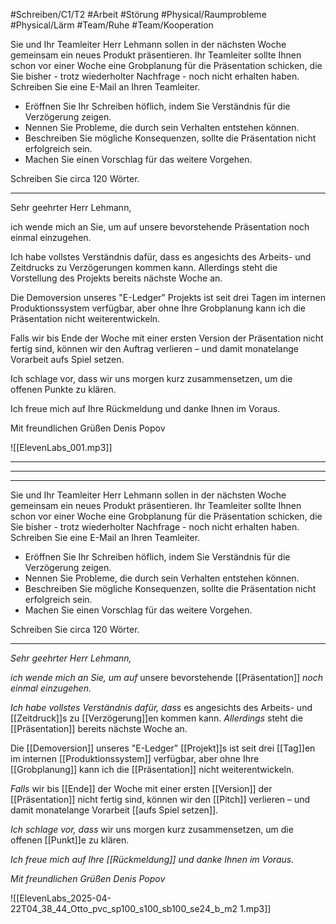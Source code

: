 #Schreiben/C1/T2 #Arbeit #Störung
#Physical/Raumprobleme #Physical/Lärm #Team/Ruhe #Team/Kooperation 
 
   Sie und Ihr Teamleiter Herr Lehmann sollen in der nächsten Woche gemeinsam ein neues Produkt präsentieren. Ihr Teamleiter sollte Ihnen schon vor einer Woche eine Grobplanung für die Präsentation schicken, die Sie bisher - trotz wiederholter Nachfrage - noch nicht erhalten haben. Schreiben Sie eine E-Mail an Ihren Teamleiter.
* Eröffnen Sie Ihr Schreiben höflich, indem Sie Verständnis für die Verzögerung zeigen.
* Nennen Sie Probleme, die durch sein Verhalten entstehen können.
* Beschreiben Sie mögliche Konsequenzen, sollte die Präsentation nicht erfolgreich sein.
* Machen Sie einen Vorschlag für das weitere Vorgehen.

Schreiben Sie circa 120 Wörter.

---
Sehr geehrter Herr Lehmann,

ich wende mich an Sie, um auf unsere bevorstehende Präsentation noch einmal einzugehen.

Ich habe vollstes Verständnis dafür, dass es angesichts des Arbeits- und Zeitdrucks zu Verzögerungen kommen kann. Allerdings steht die Vorstellung des Projekts bereits nächste Woche an. 

Die Demoversion unseres "E-Ledger" Projekts ist seit drei Tagen im internen Produktionssystem verfügbar, aber ohne Ihre Grobplanung kann ich die Präsentation nicht weiterentwickeln.

Falls wir bis Ende der Woche mit einer ersten Version der Präsentation nicht fertig sind, können wir den Auftrag verlieren – und damit monatelange Vorarbeit aufs Spiel setzen.

Ich schlage vor, dass wir uns morgen kurz zusammensetzen, um die offenen Punkte zu klären.

Ich freue mich auf Ihre Rückmeldung und danke Ihnen im Voraus.

Mit freundlichen Grüßen
Denis Popov

![[ElevenLabs_001.mp3]]

---
---
---

   Sie und Ihr Teamleiter Herr Lehmann sollen in der nächsten Woche gemeinsam ein neues Produkt präsentieren. Ihr Teamleiter sollte Ihnen schon vor einer Woche eine Grobplanung für die Präsentation schicken, die Sie bisher - trotz wiederholter Nachfrage - noch nicht erhalten haben. Schreiben Sie eine E-Mail an Ihren Teamleiter.
* Eröffnen Sie Ihr Schreiben höflich, indem Sie Verständnis für die Verzögerung zeigen.
* Nennen Sie Probleme, die durch sein Verhalten entstehen können.
* Beschreiben Sie mögliche Konsequenzen, sollte die Präsentation nicht erfolgreich sein.
* Machen Sie einen Vorschlag für das weitere Vorgehen.

Schreiben Sie circa 120 Wörter.

---

*Sehr geehrter Herr Lehmann,*

*ich wende mich an Sie, um auf* 
unsere bevorstehende [[Präsentation]]
*noch einmal einzugehen.*

*Ich habe vollstes Verständnis dafür, dass* 
es angesichts des Arbeits- und [[Zeitdruck]]s zu [[Verzögerung]]en kommen kann. 
*Allerdings* steht die [[Präsentation]] bereits nächste Woche an. 

Die [[Demoversion]] unseres "E-Ledger" [[Projekt]]s ist seit drei [[Tag]]en 
im internen [[Produktionssystem]] verfügbar, 
aber ohne Ihre [[Grobplanung]] kann ich die [[Präsentation]] nicht weiterentwickeln.

*Falls* wir bis [[Ende]] der Woche 
mit einer ersten [[Version]] der [[Präsentation]] nicht fertig sind, 
können wir den [[Pitch]] verlieren – 
und damit monatelange Vorarbeit [[aufs Spiel setzen]].

*Ich schlage vor, dass* wir uns morgen kurz zusammensetzen, 
um die offenen [[Punkt]]e zu klären.

*Ich freue mich auf Ihre [[Rückmeldung]] und danke Ihnen im Voraus.*

*Mit freundlichen Grüßen*
*Denis Popov*

![[ElevenLabs_2025-04-22T04_38_44_Otto_pvc_sp100_s100_sb100_se24_b_m2 1.mp3]]